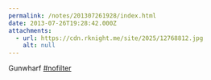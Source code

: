 ```yaml
---
permalink: /notes/201307261928/index.html
date: 2013-07-26T19:28:42.000Z
attachments:
  - url: https://cdn.rknight.me/site/2025/12768812.jpg
    alt: null
---
```


Gunwharf <a href="https://pixelfed.social/discover/tags/nofilter?src=hash" title="#nofilter" class="u-url hashtag" rel="external nofollow noopener">#nofilter</a>
